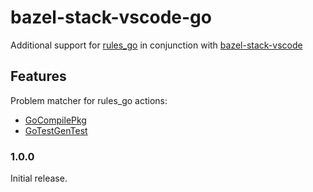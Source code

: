 # bazel-stack-vscode-go 

Additional support for [rules_go](https://github.com/bazelbuild/rules_go) in
conjunction with [bazel-stack-vscode](https://marketplace.visualstudio.com/items?itemName=StackBuild.bazel-stack-vscode)

## Features

Problem matcher for rules_go actions:

- [GoCompilePkg](https://github.com/bazelbuild/rules_go/blob/440d3abcfcd691f6a374bbbc7f3f6a6acfc6f6e2/go/private/actions/compilepkg.bzl#L131)
- [GoTestGenTest](https://github.com/bazelbuild/rules_go/blob/384d2909c7be2c19fc878c7caa4bcb5ad367d535/go/private/rules/test.bzl#L115)

### 1.0.0

Initial release.